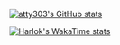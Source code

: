 [![atty303's GitHub stats](https://github-readme-stats.vercel.app/api?username=atty303&theme=darcula&show_icons=true&hide_title=true)](https://github.com/anuraghazra/github-readme-stats)
<!-- [![Top Langs](https://github-readme-stats.vercel.app/api/top-langs/?username=atty303)](https://github.com/anuraghazra/github-readme-stats) -->
[![Harlok's WakaTime stats](https://github-readme-stats.vercel.app/api/wakatime?username=atty303&theme=darcula&layout=compact&langs_count=20&hide=Other&hide_title=true)](https://wakatime.com/@atty303?rank=me)
